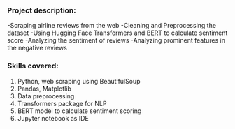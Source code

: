 ### Project description:
-Scraping airline reviews from the web
-Cleaning and Preprocessing the dataset 
-Using Hugging Face Transformers and BERT to calculate sentiment score
-Analyzing the sentiment of reviews
-Analyzing prominent features in the negative reviews

### Skills covered:
1. Python, web scraping using BeautifulSoup 
2. Pandas, Matplotlib
3. Data preprocessing
4. Transformers package for NLP
5. BERT model to calculate sentiment scoring
6. Jupyter notebook as IDE
